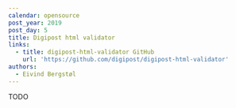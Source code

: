 ```yaml
---
calendar: opensource
post_year: 2019
post_day: 5
title: Digipost html validator
links:
  - title: digipost-html-validator GitHub
    url: 'https://github.com/digipost/digipost-html-validator'
authors:
  - Eivind Bergstøl
---
```

TODO
